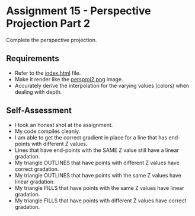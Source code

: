 Assignment 15 - Perspective Projection Part 2
=============================================
Complete the perspective projection.

## Requirements

* Refer to the [index.html](15/ifiles/index.html) file.
* Make it render like the [persproj2.png](15/ifiles/persproj2.png) image.
* Accurately derive the interpolation for the varying values (colors) when dealing with depth.

## Self-Assessment

* I took an honest shot at the assignment.
* My code compiles cleanly.
* I am able to get the correct gradient in place for a line that has end-points with different Z values.
* Lines that have end-points with the SAME Z value still have a linear gradation.
* My triangle OUTLINES that have points with different Z values have correct gradation.
* My triangle OUTLINES that have points with the same Z values have linear gradation.
* My triangle FILLS that have points with the same Z values have linear gradation.
* My triangle FILLS that have points with different Z values have correct gradation.
